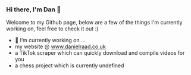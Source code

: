 ### Hi there, I'm Dan 👋
Welcome to my Github page, below are a few of the things I'm currently working on, feel free to check it out :) 

- 🔭 I’m currently working on ...
- my website @ www.danielraad.co.uk
- a TikTok scraper which can quickly download and compile videos for you 
- a chess project which is currently undefined

<!--
**daniel-raad/daniel-raad** is a ✨ _special_ ✨ repository because its `README.md` (this file) appears on your GitHub profile.

Here are some ideas to get you started:

- 🔭 I’m currently working on ...
- 🌱 I’m currently learning ...
- 👯 I’m looking to collaborate on ...
- 🤔 I’m looking for help with ...
- 💬 Ask me about ...
- 📫 How to reach me: ...
- 😄 Pronouns: ...
- ⚡ Fun fact: ...
-->
